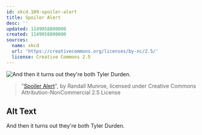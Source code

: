 ```yaml
---
id: xkcd.109-spoiler-alert
title: Spoiler Alert
desc: ''
updated: 1149058800000
created: 1149058800000
sources:
  name: xkcd
  url: 'https://creativecommons.org/licenses/by-nc/2.5/'
  license: Creative Commons 2.5
---
```

![And then it turns out they're both Tyler Durden.](https://imgs.xkcd.com/comics/spoiler_alert.png)
> "[Spoiler Alert](https://xkcd.com/109/)", by Randall Munroe, licensed under Creative Commons Attribution-NonCommercial 2.5 License

## Alt Text
And then it turns out they're both Tyler Durden.
